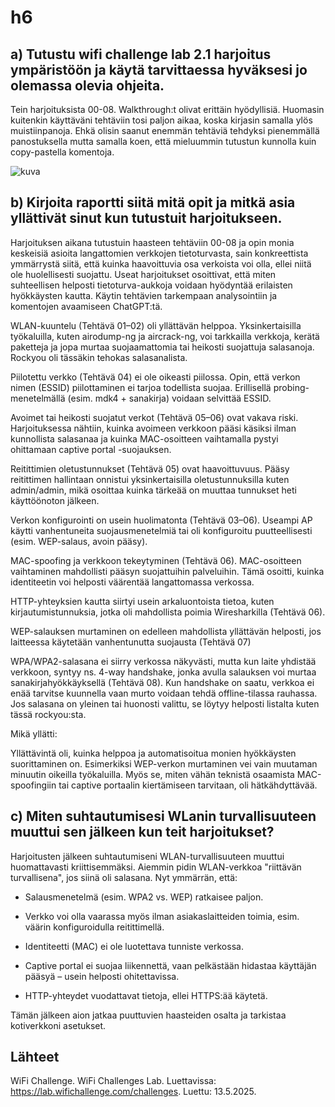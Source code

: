# h6

## a) Tutustu wifi challenge lab 2.1 harjoitus ympäristöön ja käytä tarvittaessa hyväksesi jo olemassa olevia ohjeita.

Tein harjoituksista 00-08. Walkthrough:t olivat erittäin hyödyllisiä. Huomasin kuitenkin käyttäväni tehtäviin tosi paljon aikaa, koska kirjasin samalla ylös muistiinpanoja. Ehkä olisin saanut enemmän tehtäviä tehdyksi pienemmällä panostuksella mutta samalla koen, että mieluummin tutustun kunnolla kuin copy-pastella komentoja.

![kuva](https://github.com/user-attachments/assets/26d76cc8-a7f0-4064-86d1-d9e54a732872)

## b) Kirjoita raportti siitä mitä opit ja mitkä asia yllättivät sinut kun tutustuit harjoitukseen.

Harjoituksen aikana tutustuin haasteen tehtäviin 00-08 ja opin monia keskeisiä asioita langattomien verkkojen tietoturvasta, sain konkreettista ymmärrystä siitä, että kuinka haavoittuvia osa verkoista voi olla, ellei niitä ole huolellisesti suojattu. Useat harjoitukset osoittivat, että miten suhteellisen helposti tietoturva-aukkoja voidaan hyödyntää erilaisten hyökkäysten kautta. Käytin tehtävien tarkempaan analysointiin ja komentojen avaamiseen ChatGPT:tä.

WLAN-kuuntelu (Tehtävä 01–02) oli yllättävän helppoa. Yksinkertaisilla työkaluilla, kuten airodump-ng ja aircrack-ng, voi tarkkailla verkkoja, kerätä paketteja ja jopa murtaa suojaamattomia tai heikosti suojattuja salasanoja. Rockyou oli tässäkin tehokas salasanalista.

Piilotettu verkko (Tehtävä 04) ei ole oikeasti piilossa. Opin, että verkon nimen (ESSID) piilottaminen ei tarjoa todellista suojaa. Erillisellä probing-menetelmällä (esim. mdk4 + sanakirja) voidaan selvittää ESSID.

Avoimet tai heikosti suojatut verkot (Tehtävä 05–06) ovat vakava riski. Harjoituksessa nähtiin, kuinka avoimeen verkkoon pääsi käsiksi ilman kunnollista salasanaa ja kuinka MAC-osoitteen vaihtamalla pystyi ohittamaan captive portal -suojauksen.

Reitittimien oletustunnukset (Tehtävä 05) ovat haavoittuvuus. Pääsy reitittimen hallintaan onnistui yksinkertaisilla oletustunnuksilla kuten admin/admin, mikä osoittaa kuinka tärkeää on muuttaa tunnukset heti käyttöönoton jälkeen.

Verkon konfigurointi on usein huolimatonta (Tehtävä 03–06). Useampi AP käytti vanhentuneita suojausmenetelmiä tai oli konfiguroitu puutteellisesti (esim. WEP-salaus, avoin pääsy).

MAC-spoofing ja verkkoon tekeytyminen (Tehtävä 06). MAC-osoitteen vaihtaminen mahdollisti pääsyn suojattuihin palveluihin. Tämä osoitti, kuinka identiteetin voi helposti väärentää langattomassa verkossa.

HTTP-yhteyksien kautta siirtyi usein arkaluontoista tietoa, kuten kirjautumistunnuksia, jotka oli mahdollista poimia Wiresharkilla (Tehtävä 06).

WEP-salauksen murtaminen on edelleen mahdollista yllättävän helposti, jos laitteessa käytetään vanhentunutta suojausta (Tehtävä 07)

WPA/WPA2-salasana ei siirry verkossa näkyvästi, mutta kun laite yhdistää verkkoon, syntyy ns. 4-way handshake, jonka avulla salauksen voi murtaa sanakirjahyökkäyksellä (Tehtävä 08). Kun handshake on saatu, verkkoa ei enää tarvitse kuunnella vaan murto voidaan tehdä offline-tilassa rauhassa. Jos salasana on yleinen tai huonosti valittu, se löytyy helposti listalta kuten tässä rockyou:sta.

Mikä yllätti:

Yllättävintä oli, kuinka helppoa ja automatisoitua monien hyökkäysten suorittaminen on. Esimerkiksi WEP-verkon murtaminen vei vain muutaman minuutin oikeilla työkaluilla. Myös se, miten vähän teknistä osaamista MAC-spoofingiin tai captive portaalin kiertämiseen tarvitaan, oli hätkähdyttävää.

## c) Miten suhtautumisesi WLanin turvallisuuteen muuttui sen jälkeen kun teit harjoitukset?

Harjoitusten jälkeen suhtautumiseni WLAN-turvallisuuteen muuttui huomattavasti kriittisemmäksi. Aiemmin pidin WLAN-verkkoa "riittävän turvallisena", jos siinä oli salasana. Nyt ymmärrän, että:

- Salausmenetelmä (esim. WPA2 vs. WEP) ratkaisee paljon.

- Verkko voi olla vaarassa myös ilman asiakaslaitteiden toimia, esim. väärin konfiguroidulla reitittimellä.

- Identiteetti (MAC) ei ole luotettava tunniste verkossa.

- Captive portal ei suojaa liikennettä, vaan pelkästään hidastaa käyttäjän pääsyä – usein helposti ohitettavissa.

- HTTP-yhteydet vuodattavat tietoja, ellei HTTPS:ää käytetä.

Tämän jälkeen aion jatkaa puuttuvien haasteiden osalta ja tarkistaa kotiverkkoni asetukset.

## Lähteet

WiFi Challenge. WiFi Challenges Lab. Luettavissa: https://lab.wifichallenge.com/challenges. Luettu: 13.5.2025.
